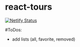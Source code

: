 # react-tours

[![Netlify Status](https://api.netlify.com/api/v1/badges/cc21eeed-93b3-4d5d-98cf-321655f7b145/deploy-status)](https://app.netlify.com/sites/eager-boyd-6d6203/deploys)

#ToDos:
- add lists (all, favorite, removed)
